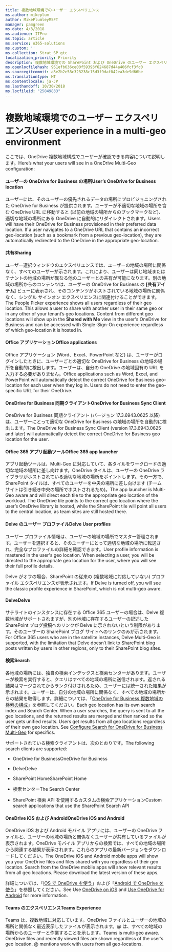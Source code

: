 ```yaml
---
title: 複数地域環境でのユーザー エクスペリエンス
ms.author: mikeplum
author: MikePlumleyMSFT
manager: pamgreen
ms.date: 4/3/2018
ms.audience: ITPro
ms.topic: article
ms.service: o365-solutions
ms.custom: ''
ms.collection: Strat_SP_gtc
localization_priority: Priority
description: 複数地域環境での SharePoint および OneDrive のユーザー エクスペリエンスについて説明します。
ms.openlocfilehash: 951efb636ce00f59393f624687d44a406fcf3fc0
ms.sourcegitcommit: a3e2b2e58c328238c15d3f9daf042ea3de9d66be
ms.translationtype: HT
ms.contentlocale: ja-JP
ms.lasthandoff: 10/30/2018
ms.locfileid: "25849833"
---
```

# <a name="user-experience-in-a-multi-geo-environment"></a><span data-ttu-id="9f96d-103">複数地域環境でのユーザー エクスペリエンス</span><span class="sxs-lookup"><span data-stu-id="9f96d-103">User experience in a multi-geo environment</span></span>

<span data-ttu-id="9f96d-104">ここでは、OneDrive 複数地域構成でユーザーが確認できる内容について説明します。</span><span class="sxs-lookup"><span data-stu-id="9f96d-104">Here’s what your users will see in a OneDrive Multi-Geo configuration:</span></span>

#### <a name="users-onedrive-for-business-location"></a><span data-ttu-id="9f96d-105">ユーザーの OneDrive for Business の場所</span><span class="sxs-lookup"><span data-stu-id="9f96d-105">User’s OneDrive for Business location</span></span>

<span data-ttu-id="9f96d-p101">ユーザーには、そのユーザーの優先されるデータの場所にプロビジョニングされた OneDrive for Business が提供されます。ユーザーが不適切な地域の場所を含む OneDrive URL に移動すると (以前の地域の場所からのブックマークなど)、適切な地域の場所にある OneDrive に自動的にリダイレクトされます。</span><span class="sxs-lookup"><span data-stu-id="9f96d-p101">Users will have their OneDrive for Business provisioned in their preferred data location. If a user navigates to a OneDrive URL that contains an incorrect geo-location (such as a bookmark from a previous geo-location), they are automatically redirected to the OneDrive in the appropriate geo-location.</span></span>

#### <a name="sharing"></a><span data-ttu-id="9f96d-108">共有</span><span class="sxs-lookup"><span data-stu-id="9f96d-108">Sharing</span></span>

<span data-ttu-id="9f96d-p102">ユーザー選択ウィンドウのエクスペリエンスでは、ユーザーの地域の場所に関係なく、すべてのユーザーが示されます。これにより、ユーザーは同じ地域またはテナントの地域の場所が異なる他のユーザーとの共有が可能になります。別の地域の場所からのコンテンツは、ユーザーの OneDrive for Business の **[共有アイテム]** ビューに表示され、そのコンテンツがホストされている地域の場所に関係なく、シングル サインオン エクスペリエンスに関連付けることができます。</span><span class="sxs-lookup"><span data-stu-id="9f96d-p102">The People Picker experience shows all users regardless of their geo location. This allows a user to share with another user in their same geo or in any other of your tenant’s geo locations. Content from different geo locations will show up in the **Shared with Me** view in the user's OneDrive for Business and can be accessed with Single-Sign-On experience regardless of which geo-location it is hosted in.</span></span>

#### <a name="office-applications"></a><span data-ttu-id="9f96d-112">Office アプリケーション</span><span class="sxs-lookup"><span data-stu-id="9f96d-112">Office applications</span></span>

<span data-ttu-id="9f96d-p103">Office アプリケーション (Word、Excel、PowerPoint など) は、ユーザーがログインしたときに、ユーザーごとの適切な OneDrive for Business の地域の場所を自動的に検出します。ユーザーは、自分の OneDrive の地域固有の URL を入力する必要がありません。</span><span class="sxs-lookup"><span data-stu-id="9f96d-p103">Office applications such as Word, Excel, and PowerPoint will automatically detect the correct OneDrive for Business geo-location for each user when they log in. Users do not need to enter the geo-specific URL for their OneDrive.</span></span>

#### <a name="onedrive-for-business-sync-client"></a><span data-ttu-id="9f96d-115">OneDrive for Business 同期クライアント</span><span class="sxs-lookup"><span data-stu-id="9f96d-115">OneDrive for Business Sync Client</span></span>

<span data-ttu-id="9f96d-116">OneDrive for Business 同期クライアント (バージョン 17.3.6943.0625 以降) は、ユーザーにとって適切な OneDrive for Business の地域の場所を自動的に検出します。</span><span class="sxs-lookup"><span data-stu-id="9f96d-116">The OneDrive for Business Sync Client (version 17.3.6943.0625 and later) will automatically detect the correct OneDrive for Business geo location for the user.</span></span>

#### <a name="office-365-app-launcher"></a><span data-ttu-id="9f96d-117">Office 365 アプリ起動ツール</span><span class="sxs-lookup"><span data-stu-id="9f96d-117">Office 365 app launcher</span></span>

<span data-ttu-id="9f96d-p104">アプリ起動ツールは、Multi-Geo に対応していて、各タイルをワークロードの適切な地域の場所に差し向けます。OneDrive タイルは、ユーザーの OneDrive ライブラリがホストされている適切な地域の場所をポイントします。その一方で、SharePoint タイルは、すべてのユーザーを中央の場所に差し向けます (チーム サイトは引き続き中央の場所でホストされるため)。</span><span class="sxs-lookup"><span data-stu-id="9f96d-p104">The app launcher is Multi-Geo aware and will direct each tile to the appropriate geo location of the workload. The OneDrive tile points to the correct geo location where the user’s OneDrive library is hosted, while the SharePoint tile will point all users to the central location, as team sites are still hosted there.</span></span>

#### <a name="delve-user-profiles"></a><span data-ttu-id="9f96d-120">Delve のユーザー プロファイル</span><span class="sxs-lookup"><span data-stu-id="9f96d-120">Delve User profiles</span></span>

<span data-ttu-id="9f96d-p105">ユーザー プロファイル情報は、ユーザーの地域の場所でマスター管理されます。ユーザーを選択すると、そのユーザーにとって適切な地域の場所に転送され、完全なプロファイルの詳細を確認できます。</span><span class="sxs-lookup"><span data-stu-id="9f96d-p105">User profile information is mastered in the user's geo location. When selecting a user, you will be directed to the appropriate geo location for the user, where you will see their full profile details.</span></span>

<span data-ttu-id="9f96d-123">Delve がオフの場合、SharePoint の従来の (複数地域に対応していない) プロファイル エクスペリエンスが表示されます。</span><span class="sxs-lookup"><span data-stu-id="9f96d-123">If Delve is turned off, you will see the classic profile experience in SharePoint, which is not multi-geo aware.</span></span>

#### <a name="delve"></a><span data-ttu-id="9f96d-124">Delve</span><span class="sxs-lookup"><span data-stu-id="9f96d-124">Delve</span></span>

<span data-ttu-id="9f96d-125">サテライトのインスタンスに存在する Office 365 ユーザーの場合は、Delve 複数地域がサポートされますが、別の地域に存在するユーザーの記述した SharePoint ブログ投稿へのリンクが Delve に示されないという制限があります。そのユーザーの SharePoint ブログ サイトへのリンクのみが示されます。</span><span class="sxs-lookup"><span data-stu-id="9f96d-125">For Office 365 users who are in the satellite instances, Delve Multi-Geo is supported, with the limitation that Delve doesn’t link to SharePoint blog posts written by users in other regions, only to their SharePoint blog sites.</span></span>

#### <a name="search"></a><span data-ttu-id="9f96d-126">検索</span><span class="sxs-lookup"><span data-stu-id="9f96d-126">Search</span></span>

<span data-ttu-id="9f96d-p106">各地域の場所には、独自の検索インデックスと検索センターがあります。ユーザーが検索を実行すると、クエリはすべての地域の場所に送信されます。返される結果はマージされてからランク付けされるため、ユーザーには統一された結果が示されます。ユーザーは、自分の地域の場所に関係なく、すべての地域の場所からの結果を取得します。詳細については、「[OneDrive for Business 複数地域の検索の構成](configure-search-for-multi-geo.md)」を参照してください。</span><span class="sxs-lookup"><span data-stu-id="9f96d-p106">Each geo location has its own search index and Search Center. When a user searches, the query is sent to all the geo locations, and the returned results are merged and then ranked so the user gets unified results. Users get results from all geo locations regardless of their own geo location. See [Configure Search for OneDrive for Business Multi-Geo](configure-search-for-multi-geo.md) for specifics.</span></span>

<span data-ttu-id="9f96d-131">サポートされている検索クライアントは、次のとおりです。</span><span class="sxs-lookup"><span data-stu-id="9f96d-131">The following search clients are supported:</span></span>

-   <span data-ttu-id="9f96d-132">OneDrive for Business</span><span class="sxs-lookup"><span data-stu-id="9f96d-132">OneDrive for Business</span></span>

-   <span data-ttu-id="9f96d-133">Delve</span><span class="sxs-lookup"><span data-stu-id="9f96d-133">Delve</span></span>

-   <span data-ttu-id="9f96d-134">SharePoint Home</span><span class="sxs-lookup"><span data-stu-id="9f96d-134">SharePoint Home</span></span>

-   <span data-ttu-id="9f96d-135">検索センター</span><span class="sxs-lookup"><span data-stu-id="9f96d-135">The Search Center</span></span>

-   <span data-ttu-id="9f96d-136">SharePoint 検索 API を使用するカスタムの検索アプリケーション</span><span class="sxs-lookup"><span data-stu-id="9f96d-136">Custom search applications that use the SharePoint Search API</span></span>

#### <a name="onedrive-ios-and-android"></a><span data-ttu-id="9f96d-137">OneDrive iOS および Android</span><span class="sxs-lookup"><span data-stu-id="9f96d-137">OneDrive iOS and Android</span></span> 

<span data-ttu-id="9f96d-p107">OneDrive iOS および Android モバイル アプリには、ユーザーの OneDrive ファイルと、ユーザーの地域の場所と関係なくユーザーが共有しているファイルが表示されます。OneDrive モバイル アプリからの検索では、すべての地域の場所から関連する結果が表示されます。これらのアプリの最新バージョンをダウンロードしてください。</span><span class="sxs-lookup"><span data-stu-id="9f96d-p107">The OneDrive iOS and Android mobile apps will show you your OneDrive files and files shared with you regardless of their geo location. Search from the OneDrive mobile apps will show relevant results from all geo locations. Please download the latest version of these apps.</span></span>

<span data-ttu-id="9f96d-141">詳細については、「[iOS で OneDrive を使う](https://support.office.com/article/08d5c5b2-ccc6-40eb-a244-fe3597a3c247)」および「[Android で OneDrive を使う](https://support.office.com/article/eee1d31c-792d-41d4-8132-f9621b39eb36)」を参照してください。</span><span class="sxs-lookup"><span data-stu-id="9f96d-141">See Use [OneDrive on iOS](https://support.office.com/article/08d5c5b2-ccc6-40eb-a244-fe3597a3c247) and [Use OneDrive for Android](https://support.office.com/article/eee1d31c-792d-41d4-8132-f9621b39eb36) for more information.</span></span>

#### <a name="teams-experience"></a><span data-ttu-id="9f96d-142">Teams のエクスペリエンス</span><span class="sxs-lookup"><span data-stu-id="9f96d-142">Teams Experience</span></span>

<span data-ttu-id="9f96d-p108">Teams は、複数地域に対応しています。OneDrive ファイルとユーザーの地域の場所と関係なく最近表示したファイルが表示されます。@ は、すべての地域の場所からのユーザーと作業することを示します。</span><span class="sxs-lookup"><span data-stu-id="9f96d-p108">Teams is multi-geo aware. OneDrive files and recently viewed files are shown regardless of the user’s geo location. @ mentions work with users from all geo-locations.</span></span>
